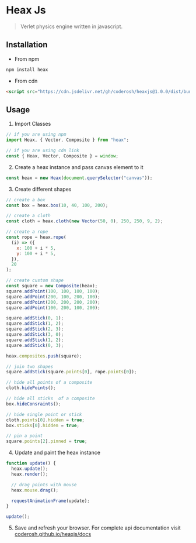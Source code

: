 # Heax Js

> Verlet physics engine written in javascript.

## Installation

- From npm

```bash
npm install heax
```

- From cdn

```html
<script src="https://cdn.jsdelivr.net/gh/coderosh/heaxjs@1.0.0/dist/bundle.js"></script>
```

## Usage

1. Import Classes

```js
// if you are using npm
import Heax, { Vector, Composite } from "heax";

// if you are using cdn link
const { Heax, Vector, Composite } = window;
```

2. Create a heax instance and pass canvas element to it

```js
const heax = new Heax(document.querySelector("canvas"));
```

3. Create different shapes

```js
// create a box
const box = heax.box(10, 40, 100, 200);

// create a cloth
const cloth = heax.cloth(new Vector(50, 0), 250, 250, 9, 2);

// create a rope
const rope = heax.rope(
  (i) => ({
    x: 100 + i * 5,
    y: 100 + i * 5,
  }),
  20
);

// create custom shape
const square = new Composite(heax);
square.addPoint(100, 100, 100, 100);
square.addPoint(200, 100, 200, 100);
square.addPoint(200, 200, 200, 200);
square.addPoint(100, 200, 100, 200);

square.addStick(0, 1);
square.addStick(1, 2);
square.addStick(2, 3);
square.addStick(3, 0);
square.addStick(1, 2);
square.addStick(0, 3);

heax.composites.push(square);

// join two shapes
square.addStick(square.points[0], rope.points[0]);

// hide all points of a composite
cloth.hidePoints();

// hide all sticks  of a composite
box.hideConsraints();

// hide single point or stick
cloth.points[0].hidden = true;
box.sticks[0].hidden = true;

// pin a point
square.points[2].pinned = true;
```

4. Update and paint the heax instance

```js
function update() {
  heax.update();
  heax.render();

  // drag points with mouse
  heax.mouse.drag();

  requestAnimationFrame(update);
}

update();
```

5. Save and refresh your browser. For complete api documentation visit [coderosh.github.io/heaxjs/docs](https://coderosh.github.io/heaxjs/docs)
